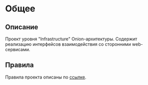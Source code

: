 # Общее

## Описание

Проект уровня "Infrastructure" Onion-архитектуры.
Содержит реализацию интерфейсов взаимодействия со сторонними web-сервисами.

## Правила

Правила проекта описаны по [ссылке](https://wiki.yandex.ru/homepage/development-rules/net-core/infrastructure-project-level/).
